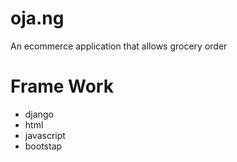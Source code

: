 # oja.ng
An ecommerce application that allows grocery order

# Frame Work
 - django
 - html
 - javascript
 - bootstap
